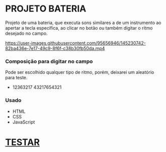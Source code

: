 # PROJETO BATERIA

Projeto de uma bateria, que executa sons similares a de um instrumento ao apertar a tecla especifica, ao clicar no botão ou também digitar o ritmo desejado no campo.

https://user-images.githubusercontent.com/95656946/145230742-82ba436e-7e17-49c9-8f6f-c38b30fb50da.mp4

### Composição para digitar no campo
Pode ser escolhido qualquer tipo de ritmo, porém, deixarei um aleatório para teste.

+ 12363217 43217654321

### Usado ###
+ HTML
+ CSS
+ JavaScript

# <a href="https://allysonnascimento.github.io/bateria/bateria.html">TESTAR</a> #

